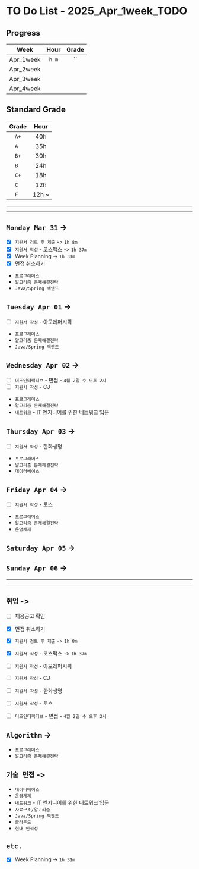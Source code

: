 # TO Do List - 2025_Apr_1week_TODO

## Progress
| Week | Hour | Grade |
|:---:|:---:|:---:|
|Apr_1week|`h m`|``|
|Apr_2week|||
|Apr_3week|||
|Apr_4week|||


## Standard Grade
| Grade | Hour |
|:---:|:---:|
|`A+`|40h|
|`A `|35h|
|`B+`|30h|
|`B `|24h|
|`C+`|18h|
|`C `|12h|
|`F `|12h ~|


---
---

## `Monday Mar 31` -> 
- [x] `지원서 검토 후 제출` -> `1h 8m`
- [x] `지원서 작성` - 코스맥스 -> `1h 37m`
- [x] Week Planning -> `1h 31m`
- [x] 면접 취소하기
- `프로그래머스`
- `알고리즘 문제해결전략`
- `Java/Spring 백엔드`


## `Tuesday Apr 01` -> 
- [ ] `지원서 작성` - 아모레퍼시픽
- `프로그래머스`
- `알고리즘 문제해결전략`
- `Java/Spring 백엔드`


## `Wednesday Apr 02` -> 
- [ ] `더즈인터랙티브` - 면접 - `4월 2일 수 오후 2시`
- [ ] `지원서 작성` - CJ
- `프로그래머스`
- `알고리즘 문제해결전략`
- `네트워크` - IT 엔지니어를 위한 네트워크 입문


## `Thursday Apr 03` -> 
- [ ] `지원서 작성` - 한화생명
- `프로그래머스`
- `알고리즘 문제해결전략`
- `데이터베이스`


## `Friday Apr 04` -> 
- [ ] `지원서 작성` - 토스
- `프로그래머스`
- `알고리즘 문제해결전략`
- `운영체제`


## `Saturday Apr 05` -> 



## `Sunday Apr 06` -> 


---
---
## `취업` -> 
- [ ] 채용공고 확인 
- [x] 면접 취소하기
- [x] `지원서 검토 후 제출` -> `1h 8m`
- [x] `지원서 작성` - 코스맥스 -> `1h 37m`

- [ ] `지원서 작성` - 아모레퍼시픽
- [ ] `지원서 작성` - CJ
- [ ] `지원서 작성` - 한화생명
- [ ] `지원서 작성` - 토스

- [ ] `더즈인터랙티브` - 면접 - `4월 2일 수 오후 2시`


## `Algorithm` -> 
- `프로그래머스`
- `알고리즘 문제해결전략`


## `기술 면접` -> 
- `데이터베이스`
- `운영체제`
- `네트워크` - IT 엔지니어를 위한 네트워크 입문
- `자료구조/알고리즘`
- `Java/Spring 백엔드`
- `클라우드`
- `현대 인적성`

## `etc.`
- [x] Week Planning -> `1h 31m`


<!-- ## `Cloud Native Spring in Action` -> `0h 18m` -> `h m`
- [ ] `Cloud Native Spring in Action` - Chapter03 -->

<!-- ## `Clean Architecture` -->



